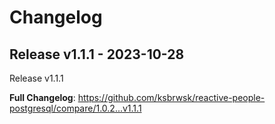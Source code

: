 # Changelog
## Release v1.1.1 - 2023-10-28

Release v1.1.1

**Full Changelog**: https://github.com/ksbrwsk/reactive-people-postgresql/compare/1.0.2...v1.1.1


